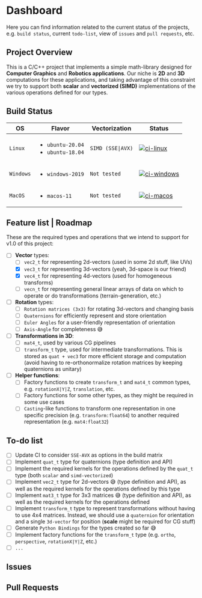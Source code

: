 <!--
@todo(wilbert): generalize this process a bit:
  * If using a static-site generator (e.g. HUGO/Jekyll):
    - Choose a theme/template
    - Could write a script that creates this from a template .md and .json data
  * If using just markdown files
    - Could write a script that creates this from a template .md and .json data

@todo(wilbert): copy this into index.md to serve as entrypoint for a static-site
  generator (either Jekyll or HUGO), and add required JS that uses the gh-api as
  required by this dashboard -->
# Dashboard

Here you can find information related to the current status of the projects, e.g.
`build status`, current `todo-list`, view of `issues` and `pull requests`, etc.

## Project Overview

This is a C/C++ project that implements a simple math-library designed for
**Computer Graphics** and **Robotics applications**. Our niche is **2D** and
**3D** computations for these applications, and taking advantage of this
constraint we try to support both **scalar** and **vectorized (SIMD)**
implementations of the various operations defined for our types.

## Build Status

|      OS      |  Flavor  | Vectorization |  Status  |
| ------------ | -------- | ------------- |--------- |
|   `Linux`    | <ul><li>`ubuntu-20.04`</li><li>`ubuntu-18.04`</li></ul> | `SIMD (SSE\|AVX)` | [![`ci-linux`][0]][1]   |
|   `Windows`  | <ul><li>`windows-2019`</li></ul>                        | `Not tested`      | [![`ci-windows`][2]][3] |
|   `MacOS`    | <ul><li>`macos-11`</li></ul>                            | `Not tested`      | [![`ci-macos`][4]][5]   |

## Feature list | Roadmap

These are the required types and operations that we intend to support for v1.0
of this project:

- [ ] **Vector** types:
  - [ ] `vec2_t` for representing 2d-vectors (used in some 2d stuff, like UVs)
  - [x] `vec3_t` for representing 3d-vectors (yeah, 3d-space is our friend)
  - [x] `vec4_t` for representing 4d-vectors (used for homogeneous transforms)
  - [ ] `vecn_t` for representing general linear arrays of data on which to
    operate or do transformations (terrain-generation, etc.)
- [ ] **Rotation** types:
  - [ ] `Rotation matrices (3x3)` for rotating 3d-vectors and changing basis
  - [ ] `Quaternions` for efficiently represent and store orientation
  - [ ] `Euler Angles` for a user-friendly representation of orientation
  - [ ] `Axis-Angle` for completeness :sweat_smile:
- [ ] **Transformations in 3D**:
  - [ ] `mat4_t`, used by various CG pipelines
  - [ ] `transform_t` type, used for intermediate transformations. This is
    stored as `quat + vec3` for more efficient storage and computation (avoid
    having to re-orthonormalize rotation matrices by keeping quaternions as
    unitary)
- [ ] **Helper functions**:
  - [ ] Factory functions to create `transform_t` and `mat4_t` common types,
    e.g. `rotationX|Y|Z`, `translation`, etc.
  - [ ] Factory functions for some other types, as they might be required in
    some use cases
  - [ ] `Casting`-like functions to transform one representation in one specific
    precision (e.g. `transform:float64`) to another required representation (e.g.
    `mat4:float32`)

## To-do list

- [ ] Update CI to consider `SSE-AVX` as options in the build matrix
- [ ] Implement `quat_t` type for quaternions (type definition and API)
- [ ] Implement the required kernels for the operations defined by the `quat_t`
  type (both `scalar` and `simd-vectorized`)
- [ ] Implement `vec2_t` type for 2d-vectors :sweat_smile: (type definition and
  API), as well as the required kernels for the operations defined by this type
- [ ] Implement `mat3_t` type for 3x3 matrices :sweat_smile: (type definition
  and API), as well as the required kernels for the operations defined
- [ ] Implement `transform_t` type to represent transformations without having
  to use 4x4 matrices. Instead, we should use a `quaternion` for orientation and
  a single `3d-vector` for position (**scale** might be required for CG stuff)
- [ ] Generate `Python Bindings` for the types created so far :sweat_smile:
- [ ] Implement factory functions for the `transform_t` type (e.g. `ortho`,
  `perspective`, `rotationX|Y|Z`, etc.)
- [ ] `...`

## Issues
<!-- @todo(wilbert): use some JS + GH-Rest-API to grab and show issues -->

## Pull Requests
<!-- @todo(wilbert): use some JS + GH-Rest-API to grab and show PRs -->

[0]: <https://github.com/wpumacay/tiny_math/actions/workflows/ci-linux.yml/badge.svg> (ci-linux-badge)
[1]: <https://github.com/wpumacay/tiny_math/actions/workflows/ci-linux.yml> (ci-linux-link)
[2]: <https://github.com/wpumacay/tiny_math/actions/workflows/ci-windows.yml/badge.svg> (ci-windows-badge)
[3]: <https://github.com/wpumacay/tiny_math/actions/workflows/ci-windows.yml> (ci-windows-link)
[4]: <https://github.com/wpumacay/tiny_math/actions/workflows/ci-macos.yml/badge.svg> (ci-macos-badge)
[5]: <https://github.com/wpumacay/tiny_math/actions/workflows/ci-macos.yml> (ci-macos-link)
